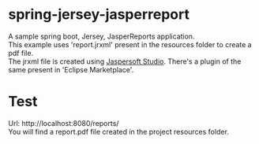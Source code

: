 # spring-jersey-jasperreport
A sample spring boot, Jersey, JasperReports application. <br>
This example uses 'report.jrxml' present in the resources folder to create a pdf file. <br>
The jrxml file is created using <a href="http://community.jaspersoft.com/project/jaspersoft-studio">Jaspersoft Studio</a>.  There's a plugin of the same present in 'Eclipse Marketplace'.

# Test
Url: http://localhost:8080/reports/  <br>
You will find a report.pdf file created in the project resources folder.
